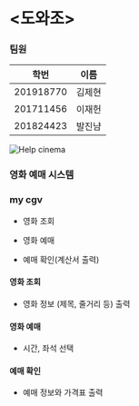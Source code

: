 # <도와조>

### **팀원**
|  학번  | 이름  |
|------  |-----|
|201918770|김제현|
|201711456|이재헌|
|201824423|발진냠|

![Help cinema](https://user-images.githubusercontent.com/65211547/84393564-b4d08f80-ac36-11ea-9741-4553e11c5146.PNG)

### 영화 예매 시스템
### **my cgv**
 * 영화 조회
  
 * 영화 예매
 
 * 예매 확인(계산서 출력) 

 #### 영화 조회
 * 영화 정보 (제목, 줄거리 등) 출력
 #### 영화 예매
 * 시간, 좌석 선택
 #### 예매 확인
 * 예매 정보와 가격표 출력
